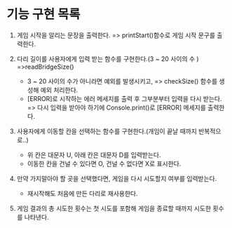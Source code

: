 # 기능 구현 목록

1. 게임 시작을 알리는 문장을 출력한다.
   => printStart()함수로 게임 시작 문구를 출력한다.

2. 다리 길이를 사용자에게 입력 받는 함수를 구현한다.(3 ~ 20 사이의 수 )
   =>readBridgeSize()

   - 3 ~ 20 사이의 수가 아니라면 예외를 발생시키고, => checkSize() 함수를 생성해 예외 처리한다.
   - [ERROR]로 시작하는 에러 메세지를 출력 후 그부분부터 입력을 다시 받는다. => 다시 입력을 받아야 하기에 Console.print()로 [ERROR] 메세지를 출력한다.

3. 사용자에게 이동할 칸을 선택하는 함수를 구현한다.(개임이 끝날 때까지 반복적으로..)
   - 위 칸은 대문자 U, 아래 칸은 대문자 D를 입력받는다.
   - 이동한 칸을 건널 수 있다면 O, 건널 수 없다면 X로 표시한다.
4. 만약 가지말아야 할 곳을 선택했다면, 게임을 다시 시도할지 여부를 입력받는다.
   - 재시작해도 처음에 만든 다리로 재사용한다.
5. 게임 결과의 총 시도한 횟수는 첫 시도를 포함해 게임을 종료할 때까지 시도한 횟수를 나타낸다.
